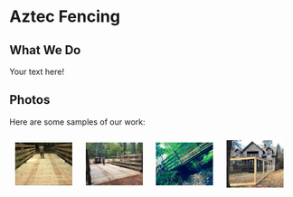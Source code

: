 <html>
    <head>
<!--include head.txt -->
        <title>
            Aztec Fencing
        </title>
    </head>

 <body>
<!--include logo.txt -->
<!--include menu.txt -->

# Aztec Fencing


## What We Do

Your text here!

## Photos

Here are some samples of our work:


<div class="container">
    <img src="images/IMG_0231.jpg" alt="A lovely bridge" width="20%"
    style="vertical-align:middle;margin:10px 10px">
    <img src="images/IMG_0233.jpg" alt="A lovely bridge" width="20%"
    style="vertical-align:middle;margin:10px 10px">
    <img src="images/IMG_0238.jpg" alt="A lovely bridge" width="20%"
    style="vertical-align:middle;margin:10px 10px">
    <img src="images/IMG_7363.jpg" alt="A lovely bridge" width="20%"
    style="vertical-align:middle;margin:10px 10px">
</div>

</body>
</html>
